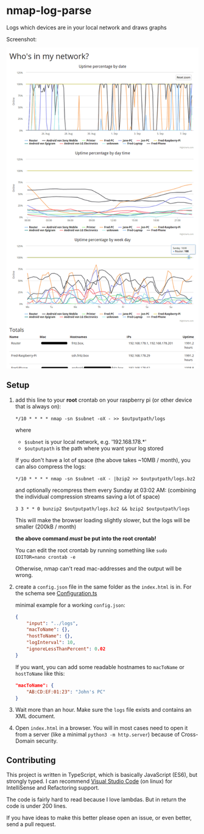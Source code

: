 # nmap-log-parse

Logs which devices are in your local network and draws graphs

Screenshot:

![Screenshot](screenshot.png)

## Setup

1. add this line to your **root** crontab on your raspberry pi (or other device that is always on):

    `*/10 * * * * nmap -sn $subnet -oX - >> $outputpath/logs`

	where
    
    - `$subnet` is your local network, e.g. '192.168.178.\*'
    - `$outputpath` is the path where you want your log stored
    
    If you don't have a lot of space (the above takes ~10MB / month), you can also compress the logs:
    
    `*/10 * * * * nmap -sn $subnet -oX - |bzip2 >> $outputpath/logs.bz2`
    
    and optionally recompress them every Sunday at 03:02 AM: (combining the individual compression streams saving a lot of space)
    
    `3 3 * * 0 bunzip2 $outputpath/logs.bz2 && bzip2 $outputpath/logs`
    
    This will make the browser loading slightly slower, but the logs will be smaller (200kB / month)

    **the above command *must* be put into the root crontab!** 

    You can edit the root crontab by running something like `sudo EDITOR=nano crontab -e`
    
    Otherwise, nmap can't read mac-addresses and the output will be wrong.

2. create a `config.json` file in the same folder as the `index.html` is in. For the schema see [Configuration.ts](src/Configuration.ts)

    minimal example for a working `config.json`:
    ```json
    {
    	"input": "../logs",
    	"macToName": {},
    	"hostToName": {},
    	"logInterval": 10,
    	"ignoreLessThanPercent": 0.02
    }
    ```

    If you want, you can add some readable hostnames to `macToName` or `hostToName` like this:

    ```json
    "macToName": {
    	"AB:CD:EF:01:23": "John's PC"
    }
    ```

3. Wait more than an hour. Make sure the `logs` file exists and contains an XML document.
4. Open `index.html` in a browser. You will in most cases need to open it from a server (like a minimal `python3 -m http.server`) because of Cross-Domain security.


## Contributing

This project is written in TypeScript, which is basically JavaScript (ES6), but strongly typed. I can recommend [Visual Studio Code](https://code.visualstudio.com/) (on linux) for IntelliSense and Refactoring support.

The code is fairly hard to read because I love lambdas. But in return the code is under 200 lines.

If you have ideas to make this better please open an issue, or even better, send a pull request.
